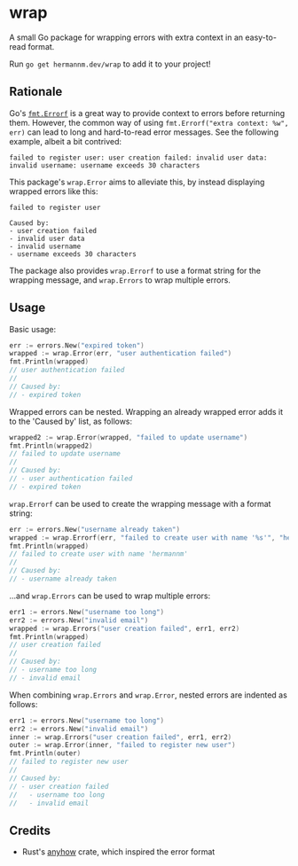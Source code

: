 # wrap

A small Go package for wrapping errors with extra context in an easy-to-read format.

Run `go get hermannm.dev/wrap` to add it to your project!

## Rationale

Go's [`fmt.Errorf`](https://pkg.go.dev/fmt#Errorf) is a great way to provide context to errors
before returning them. However, the common way of using `fmt.Errorf("extra context: %w", err)` can
lead to long and hard-to-read error messages. See the following example, albeit a bit contrived:
```
failed to register user: user creation failed: invalid user data: invalid username: username exceeds 30 characters
```

This package's `wrap.Error` aims to alleviate this, by instead displaying wrapped errors like this:
```
failed to register user

Caused by:
- user creation failed
- invalid user data
- invalid username
- username exceeds 30 characters
```

The package also provides `wrap.Errorf` to use a format string for the wrapping message, and
`wrap.Errors` to wrap multiple errors.

## Usage

Basic usage:

```go
err := errors.New("expired token")
wrapped := wrap.Error(err, "user authentication failed")
fmt.Println(wrapped)
// user authentication failed
//
// Caused by:
// - expired token
```

Wrapped errors can be nested. Wrapping an already wrapped error adds it to the 'Caused by' list, as
follows:

```go
wrapped2 := wrap.Error(wrapped, "failed to update username")
fmt.Println(wrapped2)
// failed to update username
//
// Caused by:
// - user authentication failed
// - expired token
```

`wrap.Errorf` can be used to create the wrapping message with a format string:

```go
err := errors.New("username already taken")
wrapped := wrap.Errorf(err, "failed to create user with name '%s'", "hermannm")
fmt.Println(wrapped)
// failed to create user with name 'hermannm'
//
// Caused by:
// - username already taken
```

...and `wrap.Errors` can be used to wrap multiple errors:

```go
err1 := errors.New("username too long")
err2 := errors.New("invalid email")
wrapped := wrap.Errors("user creation failed", err1, err2)
fmt.Println(wrapped)
// user creation failed
//
// Caused by:
// - username too long
// - invalid email
```

When combining `wrap.Errors` and `wrap.Error`, nested errors are indented as follows:

```go
err1 := errors.New("username too long")
err2 := errors.New("invalid email")
inner := wrap.Errors("user creation failed", err1, err2)
outer := wrap.Error(inner, "failed to register new user")
fmt.Println(outer)
// failed to register new user
//
// Caused by:
// - user creation failed
//   - username too long
//   - invalid email
```

## Credits

- Rust's [anyhow](https://crates.io/crates/anyhow) crate, which inspired the error format
